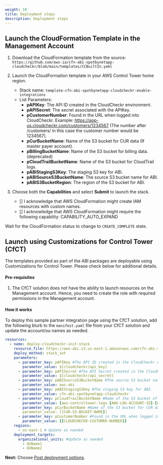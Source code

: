 ```yaml
---
weight: 10
title: Deployment steps
description: Deployment steps
---
```


## Launch the CloudFormation Template in the Management Account

1. Download the CloudFormation template from the source: `https://github.com/aws-ia/cfn-abi-spotbynetapp-cloudcheckr/blob/main/templates/CCBuiltIn.yaml`
2. Launch the CloudFormation template in your AWS Control Tower home region.
    * Stack name: `template-cfn-abi-spotbynetapp-cloudcheckr-enable-integrations`
    * List Parameters:
        * **pAPIKey**: The API ID created in the CloudCheckr environment.
        * **pAPISecret**: The secret associated with the APIKey.
        * **pCustomerNumber**: Found in the URL when logged into CloudCheckr. Example: https://app-us.cloudcheckr.com/customers/1234567 (The number after /customers/  in this case the customer number would be 1234567).
        * **pCurBucketName**: Name of the S3 bucket for CUR data (If master payer account).
        * **pBillingBucketName**: Name of the S3 bucket for billing data.(deprecated)
        * **pCloudTrailBucketName**: Name of the S3 bucket for CloudTrail logs.
        * **pABIStagingS3Key**: The staging S3 key for ABI.
        * **pABISourceS3BucketName**: The source S3 bucket name for ABI.
        * **pABIS3BucketRegion**: The region of the S3 bucket for ABI.
   
3. Choose both the **Capabilities** and select **Submit** to launch the stack.
   - [] I acknowledge that AWS CloudFormation might create IAM resources with custom names.
   - [] I acknowledge that AWS CloudFormation might require the following capability: CAPABILITY_AUTO_EXPAND   

Wait for the CloudFormation status to change to `CREATE_COMPLETE` state.

## Launch using Customizations for Control Tower (CfCT)

The templates provided as part of the ABI packages are deployable using Customizations for Control Tower. Please check below for additional details.

#### Pre-requisites

1. The CfCT solution does not have the ability to launch resources on the Management account. Hence, you need to create the role with required permissions in the Management account.

#### How it works

To deploy this sample partner integration page using the CfCT solution, add the following blurb to the `manifest.yaml` file from your CfCT solution and update the account/ou names as needed.

```yaml
resources:
  - name: deploy-cloudcheckr-init-stack
    resource_file: https://aws-abi.s3.us-east-1.amazonaws.com/cfn-abi-spotbynetapp-cloudcheckr/templates/CCBuiltIn.yaml
    deploy_method: stack_set
    parameters:
      - parameter_key: pAPIKey #The API ID created in the CloudCheckr environment.
        parameter_value: $[cloudcheckr/api_key] 
      - parameter_key: pAPISecret #The API Secret created in the CloudCheckr environment.
        parameter_value: $[cloudcheckr/api_secret]
      - parameter_key: pABISourceS3BucketName #The source S3 bucket name for ABI.
        parameter_value: aws-abi
      - parameter_key: pABIStagingS3Key #The staging S3 key for ABI.
        parameter_value: cfn-abi-spotbynetapp-cloudcheckr
      - parameter_key: pCloudTrailBucketName #Name of the S3 bucket of the organizational CloudTrail.
        parameter_value: [aws-controltower-logs-[AWS-LOG-ACCOUNT-ID]-[AWS-CONTROL-TOWER-HOME-REGION]
      - parameter_key: pCurBucketName #Name of the S3 bucket for CUR data (If master payer account).
        parameter_value: [[CUR-S3-BUCKET-NAME]]
      - parameter_key: pCustomerNumber #Found in the URL when logged into CloudCheckr. Example: https://app-us.cloudcheckr.com/customers/1234567 (The number after /customers/  in this case the customer number would be 1234567).
        parameter_value: [[CLOUDCHECKR-CUSTOMER-NUMBER]]
    regions:
      - us-east-1 # Update as needed
    deployment_targets:
      organizational_units: #Update as needed
        - OUName1
        - OUName2
```

**Next:** Choose [Post deployment options](/post-deployment-steps/index.html).
